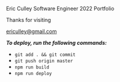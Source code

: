 Eric Culley
Software Engineer
2022 Portfolio

Thanks for visiting

ericulley@gmail.com

***To deploy, run the following commands:***

* `git add . && git commit`
* `git push origin master`
* `npm run build`
* `npm run deploy`
